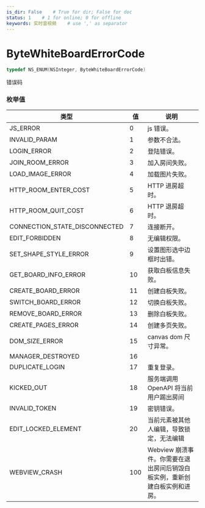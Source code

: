 ```yaml
---
is_dir: False    # True for dir; False for doc
status: 1    # 1 for online; 0 for offline
keywords: 实时音视频    # use ',' as separator
---
```


# ByteWhiteBoardErrorCode
```objectivec
typedef NS_ENUM(NSInteger, ByteWhiteBoardErrorCode)
```

错误码


### 枚举值
| 类型 | 值 | 说明 |
| --- | --- | --- |
| JS_ERROR | 0 | js 错误。 |
| INVALID_PARAM | 1 | 参数不合法。 |
| LOGIN_ERROR | 2 | 登陆错误。 |
| JOIN_ROOM_ERROR | 3 | 加入房间失败。 |
| LOAD_IMAGE_ERROR | 4 | 加载图片失败。 |
| HTTP_ROOM_ENTER_COST | 5 | HTTP 进房超时。 |
| HTTP_ROOM_QUIT_COST | 6 | HTTP 退房超时。 |
| CONNECTION_STATE_DISCONNECTED | 7 | 连接断开。 |
| EDIT_FORBIDDEN | 8 | 无编辑权限。 |
| SET_SHAPE_STYLE_ERROR | 9 | 设置图形选中边框时出错。 |
| GET_BOARD_INFO_ERROR | 10 | 获取白板信息失败。 |
| CREATE_BOARD_ERROR | 11 | 创建白板失败。 |
| SWITCH_BOARD_ERROR | 12 | 切换白板失败。 |
| REMOVE_BOARD_ERROR | 13 | 删除白板失败。 |
| CREATE_PAGES_ERROR | 14 | 创建多页失败。 |
| DOM_SIZE_ERROR | 15 | canvas dom 尺寸异常。 |
| MANAGER_DESTROYED | 16 |  |
| DUPLICATE_LOGIN | 17 | 重复登录。 |
| KICKED_OUT | 18 | 服务端调用 OpenAPI 将当前用户踢出房间 |
| INVALID_TOKEN | 19 | 密钥错误。 |
| EDIT_LOCKED_ELEMENT | 20 | 当前元素被其他人编辑，导致锁定，无法编辑 |
| WEBVIEW_CRASH | 100 | Webview 崩溃事件。你需要在退出房间后销毁白板实例，重新创建白板实例和进房。 |
